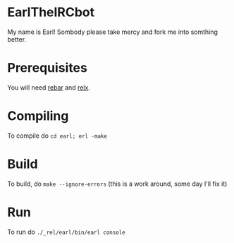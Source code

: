 EarlTheIRCbot
=============

My name is Earl! Sombody please take mercy and fork me into somthing better. 

# Prerequisites

You will need [rebar](https://github.com/rebar/rebar) and [relx](https://github.com/erlware/relx).

# Compiling
To compile do `cd earl; erl -make`

# Build
To build, do `make --ignore-errors` (this is a work around, some day I'll fix it)

# Run
To run do `./_rel/earl/bin/earl console`
